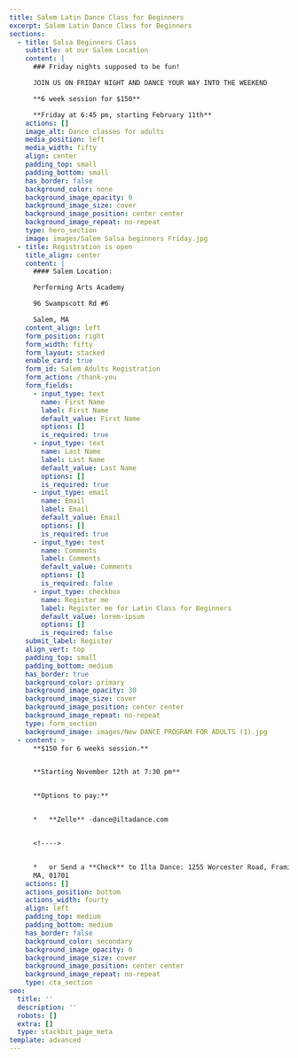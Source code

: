 ```yaml
---
title: Salem Latin Dance Class for Beginners
excerpt: Salem Latin Dance Class for Beginners
sections:
  - title: Salsa Beginners Class
    subtitle: at our Salem Location
    content: |
      ### Friday nights supposed to be fun! 

      JOIN US ON FRIDAY NIGHT AND DANCE YOUR WAY INTO THE WEEKEND

      **6 week session for $150**

      **Friday at 6:45 pm, starting February 11th**
    actions: []
    image_alt: Dance classes for adults
    media_position: left
    media_width: fifty
    align: center
    padding_top: small
    padding_bottom: small
    has_border: false
    background_color: none
    background_image_opacity: 0
    background_image_size: cover
    background_image_position: center center
    background_image_repeat: no-repeat
    type: hero_section
    image: images/Salem Salsa beginners Friday.jpg
  - title: Registration is open
    title_align: center
    content: |
      #### Salem Location:

      Performing Arts Academy

      96 Swampscott Rd #6

      Salem, MA
    content_align: left
    form_position: right
    form_width: fifty
    form_layout: stacked
    enable_card: true
    form_id: Salem Adults Registration
    form_action: /thank-you
    form_fields:
      - input_type: text
        name: First Name
        label: First Name
        default_value: First Name
        options: []
        is_required: true
      - input_type: text
        name: Last Name
        label: Last Name
        default_value: Last Name
        options: []
        is_required: true
      - input_type: email
        name: Email
        label: Email
        default_value: Email
        options: []
        is_required: true
      - input_type: text
        name: Comments
        label: Comments
        default_value: Comments
        options: []
        is_required: false
      - input_type: checkbox
        name: Register me
        label: Register me for Latin Class for Beginners
        default_value: lorem-ipsum
        options: []
        is_required: false
    submit_label: Register
    align_vert: top
    padding_top: small
    padding_bottom: medium
    has_border: true
    background_color: primary
    background_image_opacity: 30
    background_image_size: cover
    background_image_position: center center
    background_image_repeat: no-repeat
    type: form_section
    background_image: images/New DANCE PROGRAM FOR ADULTS (1).jpg
  - content: >
      **$150 for 6 weeks session.**


      **Starting November 12th at 7:30 pm**


      **Options to pay:**


      *   **Zelle** -dance@iltadance.com


      <!---->


      *   or Send a **Check** to Ilta Dance: 1255 Worcester Road, Framingham,
      MA, 01701
    actions: []
    actions_position: bottom
    actions_width: fourty
    align: left
    padding_top: medium
    padding_bottom: medium
    has_border: false
    background_color: secondary
    background_image_opacity: 0
    background_image_size: cover
    background_image_position: center center
    background_image_repeat: no-repeat
    type: cta_section
seo:
  title: ''
  description: ''
  robots: []
  extra: []
  type: stackbit_page_meta
template: advanced
---
```


